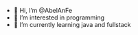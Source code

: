 - 👋 Hi, I’m @AbelAnFe
- 👀 I’m interested in programming
- 🌱 I’m currently learning java and fullstack


<!---
AbelAnFe/AbelAnFe is a ✨ special ✨ repository because its `README.md` (this file) appears on your GitHub profile.
You can click the Preview link to take a look at your changes.
--->
